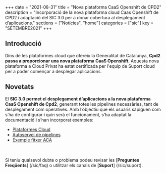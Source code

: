 +++
date        = "2021-08-31"
title       = "Nova plataforma CaaS Openshift de CPD2"
description = "Incorporació de la nova plataforma cloud Caas Openshift de CPD2 i adaptació del SIC 3.0 per a donar cobertura al desplegament d’aplicacions."
sections    = ["Notícies", "home"]
categories  = ["sic"]
key         = "SETEMBRE2021"
+++

## Introducció

Dins de les plataformes cloud que ofereix la Generalitat de Catalunya, **Cpd2 passa a proporcionar una nova plataforma
CaaS Openshift**. Aquesta nova plataforma a Cloud Privat ha estat certificada per l'equip de Suport cloud per a poder començar a
desplegar aplicacions.

## Novetats

El **SIC 3.0 permet el desplegament d’aplicacions a la nova plataforma CaaS Openshift de Cpd2**, generant
totes les pipelines necessàries, tant de desplegament com operatives. Amb l’objectiu que els usuaris
sàpiguen com s’ha de configurar i quin serà el funcionament, s’ha adaptat la documentació i s’han
incorporat exemples:

- [Plataformes Cloud](/cloud/plataformes-cloud/)
- [Autoservei de pipelines](/sic30-serveis/autoservei-pipelines/)
- [Exemple fitxer ACA](/related/sic/3.0/aca_const_despl_node_openshift_cpd4_cpd2.yml)

<br/><br/>
Si teniu qualsevol dubte o problema podeu revisar les [**Preguntes Freqüents**] (/sic/faq) o utilitzar els canals de [**Suport**] (/sic/suport).
